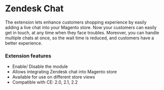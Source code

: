# Zendesk Chat

The extension lets enhance customers shopping experience by easily adding a live chat into your Magento store. Now your customers can easily get in touch, at any time when they face troubles.  Moreover, you can handle multiple chats at once, so the wait time is reduced, and customers have a better experience.

### Extension features

* Enable/ Disable the module 
* Allows integrating Zendesk chat into Magento store
* Available for use on different store views
* Compatible with CE: 2.0, 2.1, 2.2
